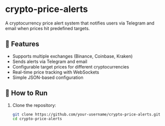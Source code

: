# crypto-price-alerts
 A cryptocurrency price alert system that notifies users via Telegram and email when prices hit predefined targets.

## 📌 Features  
- Supports multiple exchanges (Binance, Coinbase, Kraken)  
- Sends alerts via Telegram and email  
- Configurable target prices for different cryptocurrencies  
- Real-time price tracking with WebSockets  
- Simple JSON-based configuration  

## 🚀 How to Run  
1. Clone the repository:  
   ```bash
   git clone https://github.com/your-username/crypto-price-alerts.git
   cd crypto-price-alerts
